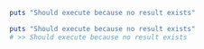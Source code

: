 ```ruby run=true rerun=false
puts "Should execute because no result exists"
```

```ruby RESULT
puts "Should execute because no result exists"
# >> Should execute because no result exists
```
